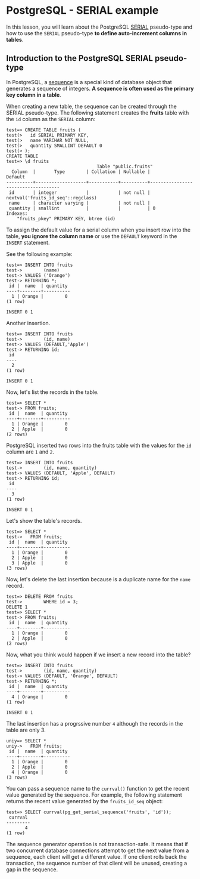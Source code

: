# PostgreSQL - SERIAL example

In this lesson,  you will learn about the PostgreSQL [SERIAL](https://www.postgresqltutorial.com/postgresql-tutorial/postgresql-serial/) pseudo-type and how to use the `SERIAL` pseudo-type **to define auto-increment columns in tables**.

## Introduction to the PostgreSQL SERIAL pseudo-type

In PostgreSQL, a [sequence](https://www.postgresqltutorial.com/postgresql-tutorial/postgresql-sequences/) is a special kind of database object that generates a sequence of integers. **A sequence is often used as the primary key column in a table**.

When creating a new table, the sequence can be created through the SERIAL pseudo-type. The following statement creates the **fruits** table with the `id` column as the `SERIAL` column:

```console
test=> CREATE TABLE fruits (
test(>   id SERIAL PRIMARY KEY,
test(>   name VARCHAR NOT NULL,
test(>   quantity SMALLINT DEFAULT 0
test(> );
CREATE TABLE
test=> \d fruits
                                  Table "public.fruits"
  Column  |       Type        | Collation | Nullable |              Default
----------+-------------------+-----------+----------+------------------------------------
 id       | integer           |           | not null | nextval('fruits_id_seq'::regclass)
 name     | character varying |           | not null |
 quantity | smallint          |           |          | 0
Indexes:
    "fruits_pkey" PRIMARY KEY, btree (id)

```

To assign the default value for a serial column when you insert row into the table, **you ignore the column name** or use the `DEFAULT` keyword in the `INSERT` statement.

See the following example:

```console
test=> INSERT INTO fruits
test->        (name)
test-> VALUES ('Orange')
test-> RETURNING *;
 id |  name  | quantity
----+--------+----------
  1 | Orange |        0
(1 row)

INSERT 0 1
```

Another insertion.

```console
test=> INSERT INTO fruits
test->        (id, name)
test-> VALUES (DEFAULT,'Apple')
test-> RETURNING id;
 id
----
  2
(1 row)

INSERT 0 1
```

Now, let's list the records in the table.

```console
test=> SELECT *
test-> FROM fruits;
 id |  name  | quantity
----+--------+----------
  1 | Orange |        0
  2 | Apple  |        0
(2 rows)
```

PostgreSQL inserted two rows into the fruits table with the values for the `id` column are `1` and `2`.

```console
test=> INSERT INTO fruits
test->        (id, name, quantity)
test-> VALUES (DEFAULT, 'Apple', DEFAULT)
test-> RETURNING id;
 id
----
  3
(1 row)

INSERT 0 1
```

Let's show the table's records.

```console
test=> SELECT *
test->   FROM fruits;
 id |  name  | quantity
----+--------+----------
  1 | Orange |        0
  2 | Apple  |        0
  3 | Apple  |        0
(3 rows)
```
Now, let's delete the last insertion because is a duplicate name for the `name` record.

```console
test=> DELETE FROM fruits
test->        WHERE id = 3;
DELETE 1
test=> SELECT *
test-> FROM fruits;
 id |  name  | quantity
----+--------+----------
  1 | Orange |        0
  2 | Apple  |        0
(2 rows)
```

Now, what you think would happen if we insert a new record into the table?

```console
test=> INSERT INTO fruits
test->        (id, name, quantity)
test-> VALUES (DEFAULT, 'Orange', DEFAULT)
test-> RETURNING *;
 id |  name  | quantity
----+--------+----------
  4 | Orange |        0
(1 row)

INSERT 0 1
```

The last insertion has a progrssive number `4` although the records in the table are only 3.

```console
uniy=> SELECT *
uniy->   FROM fruits;
 id |  name  | quantity
----+--------+----------
  1 | Orange |        0
  2 | Apple  |        0
  4 | Orange |        0
(3 rows)
```

You can pass a sequence name to the  `currval()` function to get the recent value generated by the sequence. For example, the following statement returns the recent value generated by the `fruits_id_seq` object:

```console
test=> SELECT currval(pg_get_serial_sequence('fruits', 'id'));
 currval
---------
       4
(1 row)
```

The sequence generator operation is not transaction-safe. It means that if two concurrent database connections attempt to get the next value from a sequence, each client will get a different value. If one client rolls back the transaction, the sequence number of that client will be unused, creating a gap in the sequence.

